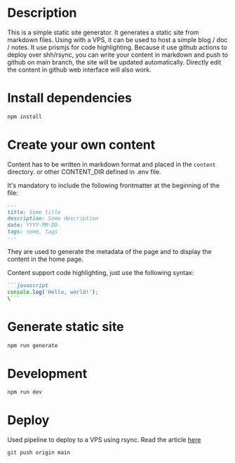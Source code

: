# Description

This is a simple static site generator. It generates a static site from markdown files. Using with a VPS, it can be used to host a simple blog / doc / notes. It use prismjs for code highlighting. Because it use github actions to deploy over shh/rsync, you can write your content in markdown and push to github on main branch, the site will be updated automatically. Directly edit the content in github web interface will also work.

# Install dependencies

```bash
npm install
```

# Create your own content

Content has to be written in markdown format and placed in the `content` directory. or other CONTENT_DIR defined in .env file.

It's mandatory to include the following frontmatter at the beginning of the file:

```markdown
---
title: Some title
description: Some description
date: YYYY-MM-DD
tags: some, tags
---
```

They are used to generate the metadata of the page and to display the content in the home page.

Content support code highlighting, just use the following syntax:

```markdown
```javascript
console.log('Hello, world!');
\```
```

# Generate static site
```bash
npm run generate
```

# Development
```bash
npm run dev
```

# Deploy

Used pipeline to deploy to a VPS using rsync. Read the article [here](https://doc-notes.arbona.dev/github-actions-deploy-ssh-rsync.html)

```bash
git push origin main
```
